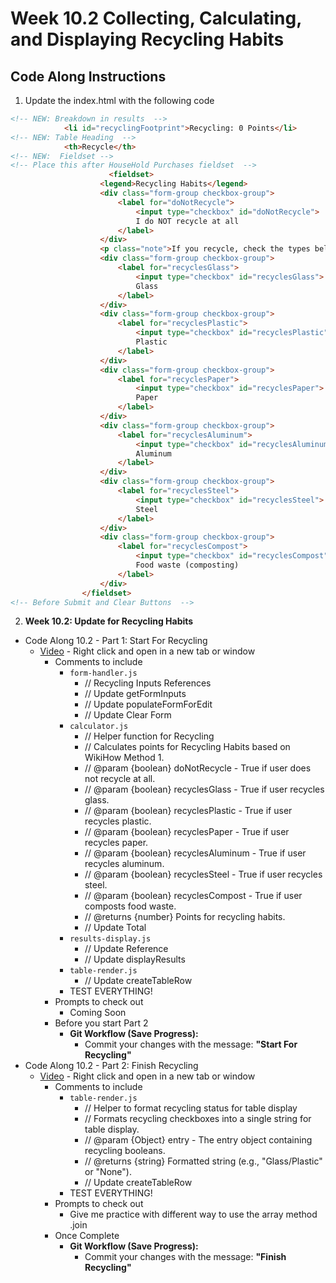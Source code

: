 # Week 10.2 Collecting, Calculating, and Displaying Recycling Habits

## Code Along Instructions
1. Update the index.html with the following code
```html
<!-- NEW: Breakdown in results  -->
            <li id="recyclingFootprint">Recycling: 0 Points</li>
<!-- NEW: Table Heading  -->
            <th>Recycle</th>
<!-- NEW:  Fieldset -->
<!-- Place this after HouseHold Purchases fieldset  -->
                      <fieldset>
                    <legend>Recycling Habits</legend>
                    <div class="form-group checkbox-group">
                        <label for="doNotRecycle">
                            <input type="checkbox" id="doNotRecycle">
                            I do NOT recycle at all
                        </label>
                    </div>
                    <p class="note">If you recycle, check the types below (points subtracted for each):</p>
                    <div class="form-group checkbox-group">
                        <label for="recyclesGlass">
                            <input type="checkbox" id="recyclesGlass">
                            Glass
                        </label>
                    </div>
                    <div class="form-group checkbox-group">
                        <label for="recyclesPlastic">
                            <input type="checkbox" id="recyclesPlastic">
                            Plastic
                        </label>
                    </div>
                    <div class="form-group checkbox-group">
                        <label for="recyclesPaper">
                            <input type="checkbox" id="recyclesPaper">
                            Paper
                        </label>
                    </div>
                    <div class="form-group checkbox-group">
                        <label for="recyclesAluminum">
                            <input type="checkbox" id="recyclesAluminum">
                            Aluminum
                        </label>
                    </div>
                    <div class="form-group checkbox-group">
                        <label for="recyclesSteel">
                            <input type="checkbox" id="recyclesSteel">
                            Steel
                        </label>
                    </div>
                    <div class="form-group checkbox-group">
                        <label for="recyclesCompost">
                            <input type="checkbox" id="recyclesCompost">
                            Food waste (composting)
                        </label>
                    </div>
                </fieldset>
<!-- Before Submit and Clear Buttons  -->
```

2. **Week 10.2: Update for Recycling Habits**
* Code Along 10.2 - Part 1: Start For Recycling
    - [Video](https://www.youtube.com/watch?v=LODMz_QWrHs) - Right click and open in a new tab or window
        - Comments to include
            - `form-handler.js`
                - // Recycling Inputs References
                - // Update getFormInputs
                - // Update populateFormForEdit
                - // Update Clear Form
            - `calculator.js`
                - // Helper function for Recycling
                - // Calculates points for Recycling Habits based on WikiHow Method 1.
                - // @param {boolean} doNotRecycle - True if user does not recycle at all.
                - // @param {boolean} recyclesGlass - True if user recycles glass.
                - // @param {boolean} recyclesPlastic - True if user recycles plastic.
                - // @param {boolean} recyclesPaper - True if user recycles paper.
                - // @param {boolean} recyclesAluminum - True if user recycles aluminum.
                - // @param {boolean} recyclesSteel - True if user recycles steel.
                - // @param {boolean} recyclesCompost - True if user composts food waste.
                - // @returns {number} Points for recycling habits.
                - // Update Total
            - `results-display.js`
                - // Update Reference
                - // Update displayResults
            - `table-render.js`
                - // Update createTableRow
            - TEST EVERYTHING!    
        - Prompts to check out
            - Coming Soon
        - Before you start Part 2
            * **Git Workflow (Save Progress):**
                * Commit your changes with the message: **"Start For Recycling"**
* Code Along 10.2 - Part 2: Finish Recycling
    - [Video](https://www.youtube.com/watch?v=tH7P4x_Fqt0) - Right click and open in a new tab or window
        - Comments to include
            - `table-render.js`
                - // Helper to format recycling status for table display
                - // Formats recycling checkboxes into a single string for table display.
                - // @param {Object} entry - The entry object containing recycling booleans.
                - // @returns {string} Formatted string (e.g., "Glass/Plastic" or "None").
                - // Update createTableRow
            - TEST EVERYTHING!    
        - Prompts to check out
            - Give me practice with different way to use the array method .join 
        - Once Complete
            * **Git Workflow (Save Progress):**
                * Commit your changes with the message: **"Finish Recycling"**